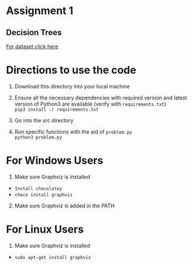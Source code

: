 # Assignment 1
## Decision Trees

[For dataset click here](https://archive.ics.uci.edu/ml/datasets/car+evaluation)

# Directions to use the code  
1. Download this directory into your local machine

2. Ensure all the necessary dependencies with required version and latest version of Python3 are available (verify with `requirements.txt`)  <br>
 `pip3 install -r requirements.txt`

3. Go into the src directory <br>

4. Run specific functions with the aid of `problem.py` <br>
 `python3 problem.py`
 
# For Windows Users
1. Make sure Graphviz is installed
- `Install chocolatey`
- `choco install graphviz`
2. Make sure Graphviz is added in the PATH

# For Linux Users
1. Make sure Graphviz is installed
- `sudo apt-get install graphviz`

